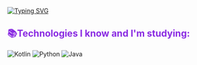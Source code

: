 
[![Typing SVG](https://readme-typing-svg.herokuapp.com/?color=8A2BE2&size=35&center=true&vCenter=true&width=1000&lines=Hello,+my+name+is+Hendryw+Lima;i+am+16+years+old;i+study+Software+Engineering+and+Cybersecurity;Be+Welcome!+:%29)](https://git.io/typing-svg)

## <span style="color: #8A2BE2;">📚Technologies I know and I'm studying:</span>

<!-- Stats Circle for Kotlin, Python and Java using shields.io -->
<p align="left">
  <img src="https://img.shields.io/badge/Kotlin-50%25-8A2BE2?style=flat&logo=kotlin&logoColor=white" alt="Kotlin"/>
  <img src="https://img.shields.io/badge/Python-35%25-FFD700?style=flat&logo=python&logoColor=white" alt="Python"/>
  <img src="https://img.shields.io/badge/Java-15%25-ADD8E6?style=flat&logo=java&logoColor=white" alt="Java"/>
</p>

